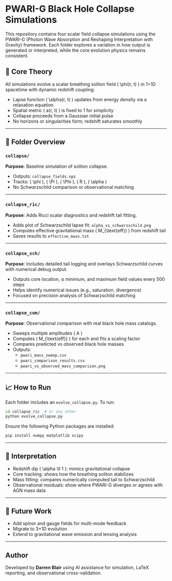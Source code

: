 # PWARI-G Black Hole Collapse Simulations

This repository contains four scalar field collapse simulations using the PWARI-G (Photon Wave Absorption and Reshaping Interpretation with Gravity) framework. Each folder explores a variation in how output is generated or interpreted, while the core evolution physics remains consistent.

## 🔧 Core Theory

All simulations evolve a scalar breathing soliton field \( \phi(r, t) \) in 1+1D spacetime with dynamic redshift coupling:

- Lapse function \( \alpha(r, t) \) updates from energy density via a relaxation equation
- Spatial metric \( a(r, t) \) is fixed to 1 for simplicity
- Collapse proceeds from a Gaussian initial pulse
- No horizons or singularities form; redshift saturates smoothly

---

## 📁 Folder Overview

### `collapse/`
**Purpose**: Baseline simulation of soliton collapse.

- Outputs: `collapse_fields.npz`
- Tracks: \( \phi \), \( \Pi \), \( \Phi \), \( R \), \( \alpha \)
- No Schwarzschild comparison or observational matching

---

### `collapse_ric/`
**Purpose**: Adds Ricci scalar diagnostics and redshift tail fitting.

- Adds plot of Schwarzschild lapse fit: `alpha_vs_schwarzschild.png`
- Computes effective gravitational mass \( M_{\text{eff}} \) from redshift tail
- Saves results to `effective_mass.txt`

---

### `collapse_sch/`
**Purpose**: Includes detailed tail logging and overlays Schwarzschild curves with numerical debug output.

- Outputs core location, α minimum, and maximum field values every 500 steps
- Helps identify numerical issues (e.g., saturation, divergence)
- Focused on precision analysis of Schwarzschild matching

---

### `collapse_com/`
**Purpose**: Observational comparison with real black hole mass catalogs.

- Sweeps multiple amplitudes \( A \)
- Computes \( M_{\text{eff}} \) for each and fits a scaling factor
- Compares predicted vs observed black hole masses
- Outputs:
  - `pwari_mass_sweep.csv`
  - `pwari_comparison_results.csv`
  - `pwari_vs_observed_mass_comparison.png`

---

## 📈 How to Run

Each folder includes an `evolve_collapse.py`. To run:

```bash
cd collapse_ric  # or any other
python evolve_collapse.py
```

Ensure the following Python packages are installed:

```bash
pip install numpy matplotlib scipy
```

---

## 🧠 Interpretation

- Redshift dip \( \alpha \ll 1 \): mimics gravitational collapse
- Core tracking: shows how the breathing soliton stabilizes
- Mass fitting: compares numerically computed tail to Schwarzschild
- Observational residuals: show where PWARI-G diverges or agrees with AGN mass data

---

## 🔭 Future Work

- Add spinor and gauge fields for multi-mode feedback
- Migrate to 3+1D evolution
- Extend to gravitational wave emission and lensing analysis

---

## Author

Developed by **Darren Blair** using AI assistance for simulation, LaTeX reporting, and observational cross-validation.
